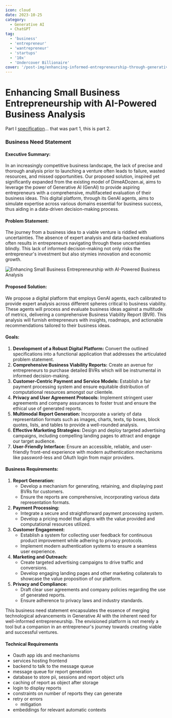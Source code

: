 ```yaml
---
icon: cloud
date: 2023-10-25
category:
  - Generative AI
  - ChatGPT
tag:
  - 'business'
  - 'entrepreneur'
  - 'wantrepreneur'
  - 'startups'
  - '10x'
  - 'Undercover Billionaire'
cover: '/post-img/enhancing-informed-entrepreneurship-through-generative-ai-powered-bvr.webp'
---
```

# Enhancing Small Business Entrepreneurship with AI-Powered Business Analysis

Part I [specification](./fun-with-gen-ai)... that was part 1, this is part 2.

### Business Need Statement

#### Executive Summary:

In an increasingly competitive business landscape, the lack of precise and thorough analysis prior to launching a venture often leads to failure, wasted resources, and missed opportunities. Our proposed solution, inspired yet significantly expanded from the existing model of DimeADozen.ai, aims to leverage the power of Generative AI (GenAI) to provide aspiring entrepreneurs with a comprehensive, multifaceted evaluation of their business ideas. This digital platform, through its GenAI agents, aims to simulate expertise across various domains essential for business success, thus aiding in a data-driven decision-making process.

#### Problem Statement:

The journey from a business idea to a viable venture is riddled with uncertainties. The absence of expert analysis and data-backed evaluations often results in entrepreneurs navigating through these uncertainties blindly. This lack of informed decision-making not only risks the entrepreneur's investment but also stymies innovation and economic growth.

![Enhancing Small Business Entrepreneurship with AI-Powered Business Analysis](/post-img/enhancing-informed-entrepreneurship-through-generative-ai-powered-bvr.webp)

#### Proposed Solution:

We propose a digital platform that employs GenAI agents, each calibrated to provide expert analysis across different spheres critical to business viability. These agents will process and evaluate business ideas against a multitude of metrics, delivering a comprehensive Business Viability Report (BVR). This analysis will furnish entrepreneurs with insights, roadmaps, and actionable recommendations tailored to their business ideas.

#### Goals:

1. **Development of a Robust Digital Platform:** Convert the outlined specifications into a functional application that addresses the articulated problem statement.
2. **Comprehensive Business Viability Reports:** Create an avenue for entrepreneurs to purchase detailed BVRs which will be instrumental in informed decision-making.
3. **Customer-Centric Payment and Service Models:** Establish a fair payment processing system and ensure equitable distribution of computational resources amongst our clientele.
4. **Privacy and User Agreement Protocols:** Implement stringent user agreements and company assurances to foster trust and ensure the ethical use of generated reports.
5. **Multimodal Report Generation:** Incorporate a variety of data representation formats such as images, charts, texts, tip boxes, block quotes, lists, and tables to provide a well-rounded analysis.
6. **Effective Marketing Strategies:** Design and deploy targeted advertising campaigns, including compelling landing pages to attract and engage our target audience.
7. **User-Friendly Interface:** Ensure an accessible, reliable, and user-friendly front-end experience with modern authentication mechanisms like password-less and OAuth login from major providers.

#### Business Requirements:

1. **Report Generation:** 
    - Develop a mechanism for generating, retaining, and displaying past BVRs for customers.
    - Ensure the reports are comprehensive, incorporating various data representation formats.
2. **Payment Processing:** 
    - Integrate a secure and straightforward payment processing system.
    - Develop a pricing model that aligns with the value provided and computational resources utilized.
3. **Customer Engagement:** 
    - Establish a system for collecting user feedback for continuous product improvement while adhering to privacy protocols.
    - Implement modern authentication systems to ensure a seamless user experience.
4. **Marketing and Outreach:** 
    - Create targeted advertising campaigns to drive traffic and conversions.
    - Develop engaging landing pages and other marketing collaterals to showcase the value proposition of our platform.
5. **Privacy and Compliance:** 
    - Draft clear user agreements and company policies regarding the use of generated reports.
    - Ensure adherence to privacy laws and industry standards.

This business need statement encapsulates the essence of merging technological advancements in Generative AI with the inherent need for well-informed entrepreneurship. The envisioned platform is not merely a tool but a companion in an entrepreneur's journey towards creating viable and successful ventures.

#### Technical Requirements
- Oauth app ids and mechanisms
- services hosting frontend
- backend to talk to the message queue
- message queue for report generation
- database to store pii, sessions and report object urls
- caching of report as object after storage
- login to display reports
- constraints on number of reports they can generate
- retry or errors
  - mitigation
- embeddings for relevant automatic contexts